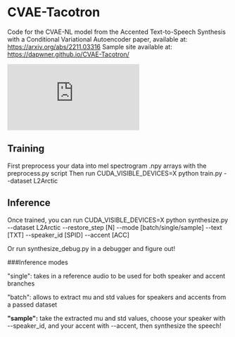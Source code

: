 # CVAE-Tacotron
Code for the CVAE-NL model from the Accented Text-to-Speech Synthesis with a Conditional Variational Autoencoder paper, available at: https://arxiv.org/abs/2211.03316
Sample site available at: https://dapwner.github.io/CVAE-Tacotron/

![alt text](https://github.com/Dapwner/CVAE-Tacotron/blob/main/CVAE-schematic.pdf?raw=true)

## Training
First preprocess your data into mel spectrogram .npy arrays with the preprocess.py script
Then run CUDA_VISIBLE_DEVICES=X python train.py --dataset L2Arctic

## Inference
Once trained, you can run CUDA_VISIBLE_DEVICES=X python synthesize.py --dataset L2Arctic --restore_step [N] --mode [batch/single/sample] --text [TXT] --speaker_id [SPID] --accent [ACC]

Or run synthesize_debug.py in a debugger and figure out!

###Inference modes

"single": takes in a reference audio to be used for both speaker and accent branches

"batch": allows to extract mu and std values for speakers and accents from a passed dataset

**"sample":** take the extracted mu and std values, choose your speaker with --speaker_id, and your accent with --accent, then synthesize the speech!
